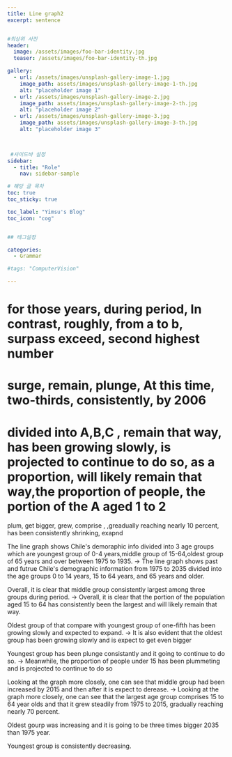 ```yaml
---
title: Line graph2
excerpt: sentence


#최상위 사진
header:
  image: /assets/images/foo-bar-identity.jpg
  teaser: /assets/images/foo-bar-identity-th.jpg

gallery:
  - url: /assets/images/unsplash-gallery-image-1.jpg
    image_path: assets/images/unsplash-gallery-image-1-th.jpg
    alt: "placeholder image 1"
  - url: /assets/images/unsplash-gallery-image-2.jpg
    image_path: assets/images/unsplash-gallery-image-2-th.jpg
    alt: "placeholder image 2"
  - url: /assets/images/unsplash-gallery-image-3.jpg
    image_path: assets/images/unsplash-gallery-image-3-th.jpg
    alt: "placeholder image 3"
    


 #사이드바 설정 
sidebar:
  - title: "Role"
    nav: sidebar-sample

# 해당 글 목차
toc: true
toc_sticky: true

toc_label: "Yimsu's Blog"
toc_icon: "cog"


## 테그설정

categories:
  - Grammar

#tags: "ComputerVision"

---
```



for those years, during period, In contrast, roughly, from a to b, surpass
exceed, second highest number
=
surge, remain, plunge, At this time, two-thirds, consistently, by 2006
=
divided into A,B,C , remain that way, has been growing slowly, 
is projected to continue to do so, as a proportion, 
will likely remain that way,the proportion of people, the portion of the A aged 1 to 2
=
plum, get bigger, grew, comprise , ,greadually reaching nearly 10 percent, 
has been consistently shrinking, exapnd


The line graph shows Chile's demoraphic info divided into 3 age groups which are youngest group of 0-4 years,middle group of 15-64,oldest group of 65 years and over between 1975 to 1935.
-> The line graph shows past and futrue Chile's demographic information from 1975 to 2035 divided into the age groups 0 to 14 years, 15 to 64 years, and 65 years and older.


Overall, it is clear that middle group consistently largest among three groups during period. 
-> Overall, it is clear that the portion of the population aged 15 to 64 has consistently been the largest and will likely remain that way.

Oldest group of that compare with youngest group of one-fifth has been growing slowly and expected to expand. 
-> It is also evident that the oldest group has been growing slowly and is expect to get even bigger


Youngest group has been plunge consistantly and it going to continue to do so.
-> Meanwhile, the proportion of people under 15 has been plummeting and is projected to continue to do so



Looking at the graph more closely, one can see that middle group had been increased by 2015 and then after it is expect to derease. 
-> Looking at the graph more closely, one can see that the largest age group comprises 15 to 64 year olds and that it grew steadily from 1975 to 2015, gradually reaching nearly 70 percent.

Oldest gourp was increasing and it is going to be three times bigger 2035 than 1975 year. 


Youngest group is consistently decreasing.